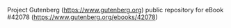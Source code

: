 Project Gutenberg (https://www.gutenberg.org) public repository for eBook #42078 (https://www.gutenberg.org/ebooks/42078)
